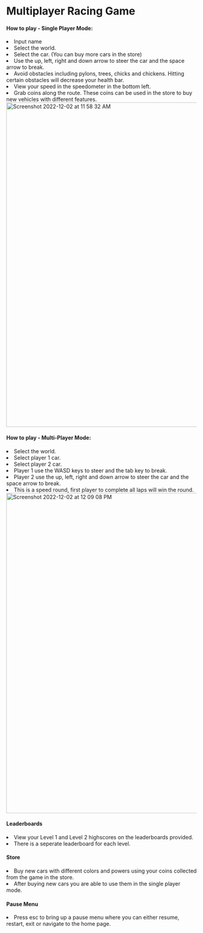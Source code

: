 # Multiplayer Racing Game 

<h4>How to play - Single Player Mode: </h4>
  <li/> Input name
  <li/> Select the world.
  <li/> Select the car. (You can buy more cars in the store)
  <li/> Use the up, left, right and down arrow to steer the car and the space arrow to break. 
  <li/> Avoid obstacles including pylons, trees, chicks and chickens. Hitting certain obstacles will decrease your health bar.
  <li/> View your speed in the speedometer in the bottom left.
  <li/> Grab coins along the route. These coins can be used in the store to buy new vehicles with different features.
  
 <img width="859" alt="Screenshot 2022-12-02 at 11 58 32 AM" src="https://user-images.githubusercontent.com/60834355/205345184-b36f3598-0f36-46d4-ae12-8c69b3957a8b.png">


<h4>How to play - Multi-Player Mode:</h4>
<li/> Select the world.
<li/> Select player 1 car.
<li/> Select player 2 car.
<li/> Player 1 use the WASD keys to steer and the tab key to break.
<li/> Player 2 use the up, left, right and down arrow to steer the car and the space arrow to break.
<li/> This is a speed round, first player to complete all laps will win the round. 
<img width="848" alt="Screenshot 2022-12-02 at 12 09 08 PM" src="https://user-images.githubusercontent.com/60834355/205347086-4c2d087b-0a63-4c1f-814d-32603e140aac.png">

<h4>Leaderboards</h4>
<li/> View your Level 1 and Level 2 highscores on the leaderboards provided. 
<li/> There is a seperate leaderboard for each level.

<h4>Store</h4>
<li/> Buy new cars with different colors and powers using your coins collected from the game in the store.
<li/> After buying new cars you are able to use them in the single player mode.

<h4>Pause Menu</h4>
<li/> Press esc to bring up a pause menu where you can either resume, restart, exit or navigate to the home page.

